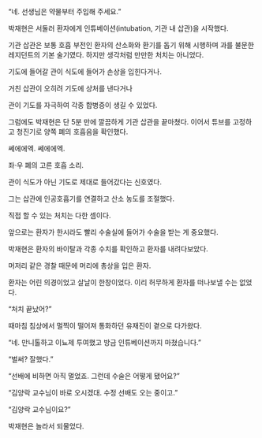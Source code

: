 “네. 선생님은 약물부터 주입해 주세요.”

박재현은 서둘러 환자에게 인튜베이션(intubation, 기관 내 삽관)을 시작했다.

기관 삽관은 보통 호흡 부전인 환자의 산소화와 환기를 돕기 위해 시행하며 과를 불문한 레지던트의 기본 술기였다. 하지만 생각처럼 만만한 처치는 아니었다.

기도에 들어갈 관이 식도에 들어가 손상을 입힌다거나.

거친 삽관이 오히려 기도에 상처를 낸다거나

관이 기도를 자극하여 각종 합병증이 생길 수 있었다.

그럼에도 박재현은 단 5분 만에 깔끔하게 기관 삽관을 끝마쳤다. 이어서 튜브를 고정하고 청진기로 양쪽 폐의 호흡음을 확인했다.

쎄에에엑. 쎄에에엑.

좌·우 폐의 고른 호흡 소리.

관이 식도가 아닌 기도로 제대로 들어갔다는 신호였다.

그는 삽관에 인공호흡기를 연결하고 산소 농도를 조절했다.

직접 할 수 있는 처치는 다한 셈이다.

앞으로는 환자가 한시라도 빨리 수술실에 들어가 수술을 받는 게 중요했다.

박재현은 환자의 바이탈과 각종 수치를 확인하고 환자를 내려다보았다.

머저리 같은 경찰 때문에 머리에 총상을 입은 환자.

환자는 어린 의경이었고 살날이 한창이었다. 이리 허무하게 환자를 떠나보낼 수는 없었다.

“처치 끝났어?”

때마침 침상에서 멀찍이 떨어져 통화하던 유재진이 곁으로 다가왔다.

“네. 만니톨하고 이뇨제 투여했고 방금 인튜베이션까지 마쳤습니다.”

“벌써? 잘했다.”

“선배에 비하면 아직 멀었죠. 그런데 수술은 어떻게 됐어요?”

“김양락 교수님이 바로 오시겠대. 수정 선배도 오는 중이고.”

“김양락 교수님이요?”

박재현은 놀라서 되물었다.